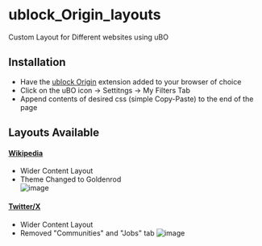# ublock_Origin_layouts
Custom Layout for Different websites using uBO

## Installation  
- Have the [ublock Origin](https://ublockorigin.com/) extension added to your browser of choice
- Click on the uBO icon → Settitngs → My Filters Tab
- Append contents of desired css (simple Copy-Paste) to the end of the page

## Layouts Available
#### [Wikipedia](https://github.com/shubhmadhavan/ublock_Origin_layouts/blob/main/twitter_x)
- Wider Content Layout  
- Theme Changed to Goldenrod  
![image](https://github.com/user-attachments/assets/bf211c93-9769-430e-a3cd-86c86fd91090)

#### [Twitter/X](https://github.com/shubhmadhavan/ublock_Origin_layouts/blob/main/wikipedia)
- Wider Content Layout
- Removed "Communities" and "Jobs" tab
![image](https://github.com/user-attachments/assets/96b5632a-fa2f-42cc-a46c-b57e8e0baaae)


